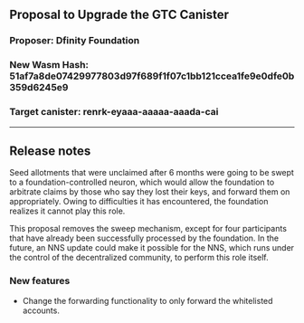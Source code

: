 ## Proposal to Upgrade the GTC Canister

### Proposer: Dfinity Foundation
### New Wasm Hash: 51af7a8de07429977803d97f689f1f07c1bb121ccea1fe9e0dfe0b359d6245e9
### Target canister: renrk-eyaaa-aaaaa-aaada-cai

---
## Release notes

Seed allotments that were unclaimed after 6 months were going to be swept to a foundation-controlled neuron, which would allow the foundation to arbitrate claims by those who say they lost their keys, and forward them on appropriately. Owing to difficulties it has encountered, the foundation realizes it cannot play this role.

This proposal removes the sweep mechanism, except for four participants that have already been successfully processed by the foundation. In the future, an NNS update could make it possible for the NNS, which runs under the control of the decentralized community, to perform this role itself.

### New features
* Change the forwarding functionality to only forward the whitelisted accounts.
